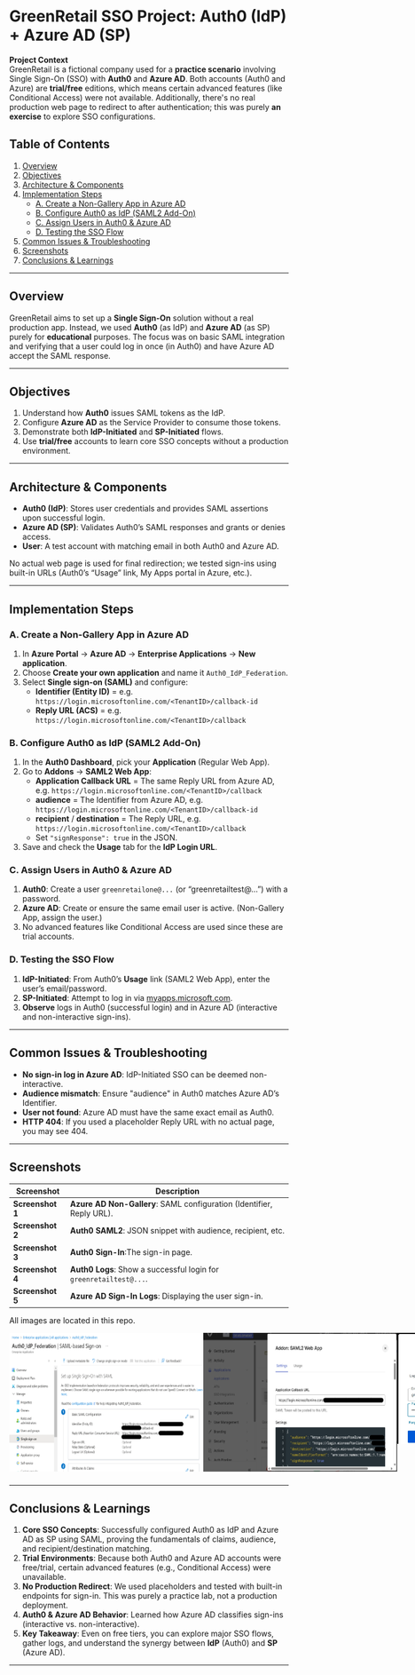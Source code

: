 # GreenRetail SSO Project: Auth0 (IdP) + Azure AD (SP)

**Project Context**  
GreenRetail is a fictional company used for a **practice scenario** involving Single Sign-On (SSO) with **Auth0** and **Azure AD**. Both accounts (Auth0 and Azure) are **trial/free** editions, which means certain advanced features (like Conditional Access) were not available. Additionally, there's no real production web page to redirect to after authentication; this was purely **an exercise** to explore SSO configurations.

## Table of Contents
1. [Overview](#overview)
2. [Objectives](#objectives)
3. [Architecture & Components](#architecture--components)
4. [Implementation Steps](#implementation-steps)
   - [A. Create a Non-Gallery App in Azure AD](#a-create-a-non-gallery-app-in-azure-ad)
   - [B. Configure Auth0 as IdP (SAML2 Add-On)](#b-configure-auth0-as-idp-saml2-add-on)
   - [C. Assign Users in Auth0 & Azure AD](#c-assign-users-in-auth0--azure-ad)
   - [D. Testing the SSO Flow](#d-testing-the-sso-flow)
5. [Common Issues & Troubleshooting](#common-issues--troubleshooting)
6. [Screenshots](#screenshots)
7. [Conclusions & Learnings](#conclusions--learnings)

---

## Overview
GreenRetail aims to set up a **Single Sign-On** solution without a real production app. Instead, we used **Auth0** (as IdP) and **Azure AD** (as SP) purely for **educational** purposes. The focus was on basic SAML integration and verifying that a user could log in once (in Auth0) and have Azure AD accept the SAML response.

---

## Objectives
1. Understand how **Auth0** issues SAML tokens as the IdP.  
2. Configure **Azure AD** as the Service Provider to consume those tokens.  
3. Demonstrate both **IdP-Initiated** and **SP-Initiated** flows.  
4. Use **trial/free** accounts to learn core SSO concepts without a production environment.

---

## Architecture & Components
- **Auth0 (IdP)**: Stores user credentials and provides SAML assertions upon successful login.  
- **Azure AD (SP)**: Validates Auth0’s SAML responses and grants or denies access.  
- **User**: A test account with matching email in both Auth0 and Azure AD.

No actual web page is used for final redirection; we tested sign-ins using built-in URLs (Auth0’s “Usage” link, My Apps portal in Azure, etc.).

---

## Implementation Steps

### A. Create a Non-Gallery App in Azure AD
1. In **Azure Portal** → **Azure AD** → **Enterprise Applications** → **New application**.  
2. Choose **Create your own application** and name it `Auth0_IdP_Federation`.  
3. Select **Single sign-on (SAML)** and configure:
   - **Identifier (Entity ID)** = e.g. `https://login.microsoftonline.com/<TenantID>/callback-id`  
   - **Reply URL (ACS)** = e.g. `https://login.microsoftonline.com/<TenantID>/callback`

### B. Configure Auth0 as IdP (SAML2 Add-On)
1. In the **Auth0 Dashboard**, pick your **Application** (Regular Web App).  
2. Go to **Addons** → **SAML2 Web App**:
   - **Application Callback URL** = The same Reply URL from Azure AD, e.g. `https://login.microsoftonline.com/<TenantID>/callback`  
   - **audience** = The Identifier from Azure AD, e.g. `https://login.microsoftonline.com/<TenantID>/callback-id`   
   - **recipient** / **destination** = The Reply URL, e.g. `https://login.microsoftonline.com/<TenantID>/callback`  
   - Set `"signResponse": true` in the JSON.  
3. Save and check the **Usage** tab for the **IdP Login URL**.

### C. Assign Users in Auth0 & Azure AD
1. **Auth0**: Create a user `greenretailone@...` (or “greenretailtest@...”) with a password.  
2. **Azure AD**: Create or ensure the same email user is active. (Non-Gallery App, assign the user.)  
3. No advanced features like Conditional Access are used since these are trial accounts.

### D. Testing the SSO Flow
1. **IdP-Initiated**: From Auth0’s **Usage** link (SAML2 Web App), enter the user’s email/password.  
2. **SP-Initiated**: Attempt to log in via [myapps.microsoft.com](https://myapps.microsoft.com).  
3. **Observe** logs in Auth0 (successful login) and in Azure AD (interactive and non-interactive sign-ins).

---

## Common Issues & Troubleshooting
- **No sign-in log in Azure AD**: IdP-Initiated SSO can be deemed non-interactive.  
- **Audience mismatch**: Ensure "audience" in Auth0 matches Azure AD’s Identifier.  
- **User not found**: Azure AD must have the same exact email as Auth0.  
- **HTTP 404**: If you used a placeholder Reply URL with no actual page, you may see 404.

---

## Screenshots

| Screenshot | Description |
|------------|------------|
| **Screenshot 1** | **Azure AD Non-Gallery**: SAML configuration (Identifier, Reply URL). |
| **Screenshot 2** | **Auth0 SAML2**: JSON snippet with audience, recipient, etc.   |
| **Screenshot 3** | **Auth0 Sign-In**:The sign-in page. |
| **Screenshot 4** | **Auth0 Logs**: Show a successful login for `greenretailtest@...`.  |
| **Screenshot 5** | **Azure AD Sign-In Logs**: Displaying the user sign-in.   |

All images are located in this repo.

<div style="display: flex; flex-direction: row;">
  <img  style="margin-bottom: 10px;" src="https://github.com/GabrielaArjona/SSO_Auth0_Azure/blob/2eddbb12e05100b92f0e71beed93d6e0941e0385/Captura%20de%20pantalla%202025-03-27%20AzureSAML.png" alt="project" width="350" height="250">
  <img  style="margin-bottom: 10px;" src="https://github.com/GabrielaArjona/SSO_Auth0_Azure/blob/2eddbb12e05100b92f0e71beed93d6e0941e0385/Captura%20de%20pantalla%202025-03-27%20Auth0SAML2.jpg" width="350" height="250">
   <img  style="margin-bottom: 10px;" src="https://github.com/GabrielaArjona/SSO_Auth0_Azure/blob/2eddbb12e05100b92f0e71beed93d6e0941e0385/Captura%20de%20pantalla%202025-03-27%20LogInPage.jpg" width="350" height="200">
   
  <img  style="margin-bottom: 10px;" src="https://github.com/GabrielaArjona/SSO_Auth0_Azure/blob/2eddbb12e05100b92f0e71beed93d6e0941e0385/Captura%20de%20pantalla%202025-03-27%20Auth0Log.jpg" width="350" height="200">
  <img  style="margin-bottom: 10px;" src="https://github.com/GabrielaArjona/SSO_Auth0_Azure/blob/2eddbb12e05100b92f0e71beed93d6e0941e0385/Captura%20de%20pantalla%202025-03-27%20AzureLog.jpg" width="450" height="200">

</div>

---

## Conclusions & Learnings
1. **Core SSO Concepts**: Successfully configured Auth0 as IdP and Azure AD as SP using SAML, proving the fundamentals of claims, audience, and recipient/destination matching.  
2. **Trial Environments**: Because both Auth0 and Azure AD accounts were free/trial, certain advanced features (e.g., Conditional Access) were unavailable.  
3. **No Production Redirect**: We used placeholders and tested with built-in endpoints for sign-in. This was purely a practice lab, not a production deployment.  
4. **Auth0 & Azure AD Behavior**: Learned how Azure AD classifies sign-ins (interactive vs. non-interactive).  
5. **Key Takeaway**: Even on free tiers, you can explore major SSO flows, gather logs, and understand the synergy between **IdP** (Auth0) and **SP** (Azure AD).

---

